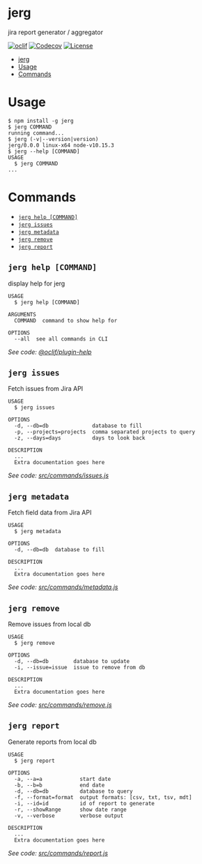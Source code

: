 # jerg

jira report generator / aggregator

[![oclif](https://img.shields.io/badge/cli-oclif-brightgreen.svg)](https://oclif.io)
[![Codecov](https://codecov.io/gh/the-reverend/jerg/branch/master/graph/badge.svg)](https://codecov.io/gh/the-reverend/jerg)
[![License](https://img.shields.io/github/license/the-reverend/jerg.svg)](https://github.com/the-reverend/jerg/blob/master/package.json)
<!--[![Version](https://img.shields.io/npm/v/jerg.svg)](https://npmjs.org/package/jerg)-->
<!--[![Downloads/week](https://img.shields.io/npm/dw/jerg.svg)](https://npmjs.org/package/jerg)-->

<!-- toc -->
* [jerg](#jerg)
* [Usage](#usage)
* [Commands](#commands)
<!-- tocstop -->
# Usage
<!-- usage -->
```sh-session
$ npm install -g jerg
$ jerg COMMAND
running command...
$ jerg (-v|--version|version)
jerg/0.0.0 linux-x64 node-v10.15.3
$ jerg --help [COMMAND]
USAGE
  $ jerg COMMAND
...
```
<!-- usagestop -->
# Commands
<!-- commands -->
* [`jerg help [COMMAND]`](#jerg-help-command)
* [`jerg issues`](#jerg-issues)
* [`jerg metadata`](#jerg-metadata)
* [`jerg remove`](#jerg-remove)
* [`jerg report`](#jerg-report)

## `jerg help [COMMAND]`

display help for jerg

```
USAGE
  $ jerg help [COMMAND]

ARGUMENTS
  COMMAND  command to show help for

OPTIONS
  --all  see all commands in CLI
```

_See code: [@oclif/plugin-help](https://github.com/oclif/plugin-help/blob/v2.1.6/src/commands/help.ts)_

## `jerg issues`

Fetch issues from Jira API

```
USAGE
  $ jerg issues

OPTIONS
  -d, --db=db              database to fill
  -p, --projects=projects  comma separated projects to query
  -z, --days=days          days to look back

DESCRIPTION
  ...
  Extra documentation goes here
```

_See code: [src/commands/issues.js](https://github.com/the-reverend/jerg/blob/v0.0.0/src/commands/issues.js)_

## `jerg metadata`

Fetch field data from Jira API

```
USAGE
  $ jerg metadata

OPTIONS
  -d, --db=db  database to fill

DESCRIPTION
  ...
  Extra documentation goes here
```

_See code: [src/commands/metadata.js](https://github.com/the-reverend/jerg/blob/v0.0.0/src/commands/metadata.js)_

## `jerg remove`

Remove issues from local db

```
USAGE
  $ jerg remove

OPTIONS
  -d, --db=db        database to update
  -i, --issue=issue  issue to remove from db

DESCRIPTION
  ...
  Extra documentation goes here
```

_See code: [src/commands/remove.js](https://github.com/the-reverend/jerg/blob/v0.0.0/src/commands/remove.js)_

## `jerg report`

Generate reports from local db

```
USAGE
  $ jerg report

OPTIONS
  -a, --a=a            start date
  -b, --b=b            end date
  -d, --db=db          database to query
  -f, --format=format  output formats: [csv, txt, tsv, mdt]
  -i, --id=id          id of report to generate
  -r, --showRange      show date range
  -v, --verbose        verbose output

DESCRIPTION
  ...
  Extra documentation goes here
```

_See code: [src/commands/report.js](https://github.com/the-reverend/jerg/blob/v0.0.0/src/commands/report.js)_
<!-- commandsstop -->
